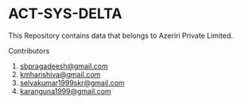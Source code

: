 # ACT-SYS-DELTA

This Repository contains data that belongs to Azeriri Private Limited.

Contributors

1. <sbpragadeesh@gmail.com> 
2. <kmharishiva@gmail.com>
3. <selvakumar1999skr@gmail.com>
4. <karanguna1999@gmail.com>

